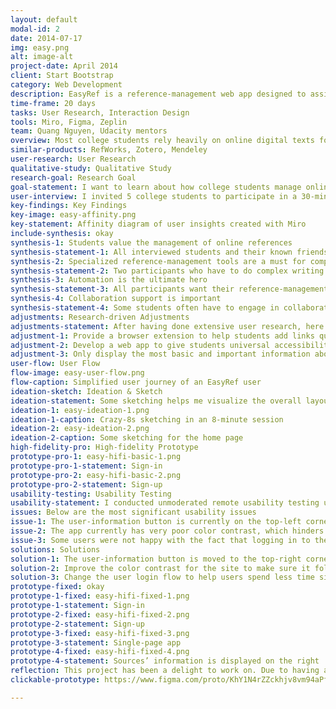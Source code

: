 ```yaml
---
layout: default
modal-id: 2
date: 2014-07-17
img: easy.png
alt: image-alt
project-date: April 2014
client: Start Bootstrap
category: Web Development
description: EasyRef is a reference-management web app designed to assist college students in organizing online references for their writing projects.
time-frame: 20 days
tasks: User Research, Interaction Design
tools: Miro, Figma, Zeplin
team: Quang Nguyen, Udacity mentors
overview: Most college students rely heavily on online digital texts for their writing projects nowadays. Many students struggle in organizing their references for various writing assignments. Managing online sources with note-taking apps, which is what a lot of students are doing, is tiring and unproductive. There are other specialized reference-management apps out there, but they are often more complicated than necessary for students at the undergraduate level. As a college student myself, I am interested in creating a specialized application - EasyRef - to solve this challenge and get the most out of my expensive education.
similar-products: RefWorks, Zotero, Mendeley
user-research: User Research
qualitative-study: Qualitative Study
research-goal: Research Goal
goal-statement: I want to learn about how college students manage online references for their writing projects, including how they are doing this, and what existing products/tools they are using to help them store online sources. I can use these findings to determine whether there are actual needs for EasyRef and make better decisions on the features we should build.
user-interview: I invited 5 college students to participate in a 30-minute in-person interview session. I asked the participants about their overall college experience, the frequency of their writing projects, how they currently manage online sources, and major pain points they are enduring.
key-findings: Key Findings
key-image: easy-affinity.png
key-statement: Affinity diagram of user insights created with Miro
include-synthesis: okay 
synthesis-1: Students value the management of online references
synthesis-statement-1: All interviewed students and their known friends store online sources in one place for their writing assignments. Research requires a huge amount of time and students have to keep references somewhere so they do not lose track of those references for later when they actually write their papers. Some students even say that organizing their references helps them get a good sense of how to outline their papers.
synthesis-2: Specialized reference-management tools are a must for complex writing projects
synthesis-statement-2: Two participants who have to do complex writing projects (projects that are long and require a large number of sources) regularly both use specialized tools to manage their references. They can’t simply rely on note-taking apps to organize their sources, so they find other more specialized tools to help them avoid unnecessary confusion.
synthesis-3: Automation is the ultimate hero
synthesis-statement-3: All participants want their reference-management apps to automate manual tasks that they have to do. Students want to retrieve information about their sources as quickly as possible. Processes such as viewing the author’s name, the source’s format, publisher, and making bibliography should be completely automated.
synthesis-4: Collaboration support is important
synthesis-statement-4: Some students often have to engage in collaborative writing projects with their classmates. Products such as Zotero offer a sharing feature, but it is far too complicated and time-consuming for college students. Students want to have Google-docs or Evernote-style collaboration because it is simple, easy, and straightforward.
adjustments: Research-driven Adjustments
adjustments-statement: After having done extensive user research, here are some adjustments I'd like to make
adjustment-1: Provide a browser extension to help students add links quickly to their projects without having to copy and paste links manually
adjustment-2: Develop a web app to give students universal accessibility from any platforms
adjustment-3: Only display the most basic and important information about a source to avoid bombarding students with unnecessary details.
user-flow: User Flow
flow-image: easy-user-flow.png
flow-caption: Simplified user journey of an EasyRef user
ideation-sketch: Ideation & Sketch
ideation-statement: Some sketching helps me visualize the overall layout and information architecture of the app. This is also great for ideating features and future design iterations.
ideation-1: easy-ideation-1.png
ideation-1-caption: Crazy-8s sketching in an 8-minute session
ideation-2: easy-ideation-2.png
ideation-2-caption: Some sketching for the home page
high-fidelity-pro: High-fidelity Prototype
prototype-pro-1: easy-hifi-basic-1.png
prototype-pro-1-statement: Sign-in
prototype-pro-2: easy-hifi-basic-2.png
prototype-pro-2-statement: Sign-up
usability-testing: Usability Testing
usability-statement: I conducted unmoderated remote usability testing using Lookback. Some students were sent emails with an invitation to participate in the study anytime and at any place they want.
issues: Below are the most significant usability issues
issue-1: The user-information button is currently on the top-left corner of the home page, which is unfamiliar to some users
issue-2: The app currently has very poor color contrast, which hinders readability
issue-3: Some users were not happy with the fact that logging in to the app required them to click two buttons instead of one like many other applications they were familiar with
solutions: Solutions
solution-1: The user-information button is moved to the top-right corner for users to easily recognize its position (design principle applied - users’ past experiences shape their expectations)
solution-2: Improve the color contrast for the site to make sure it follows WCAG
solution-3: Change the user login flow to help users spend less time signing in
prototype-fixed: okay
prototype-1-fixed: easy-hifi-fixed-1.png
prototype-1-statement: Sign-in
prototype-2-fixed: easy-hifi-fixed-2.png
prototype-2-statement: Sign-up
prototype-3-fixed: easy-hifi-fixed-3.png
prototype-3-statement: Single-page app
prototype-4-fixed: easy-hifi-fixed-4.png
prototype-4-statement: Sources’ information is displayed on the right
reflection: This project has been a delight to work on. Due to having a sufficient timeframe, I followed the double-diamond design process, which I am aware of as being impractical to many real-world constraints. However, it has undoubtedly helped me become a better decision-maker in developing empathy with users and trying to bring to users the best possible products. I am glad that I have helped solve an enduring issue for many college students.
clickable-prototype: https://www.figma.com/proto/KhY1N4rZZckhjv8vm94aPf/Design?node-id=199%3A225&viewport=-119%2C661%2C0.25&scaling=min-zoom

---
```

